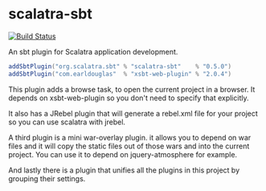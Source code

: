 scalatra-sbt
============

[![Build Status](https://travis-ci.org/scalatra/scalatra-sbt.svg)](https://travis-ci.org/scalatra/scalatra-sbt)

An sbt plugin for Scalatra application development.

```scala
addSbtPlugin("org.scalatra.sbt" % "scalatra-sbt"    % "0.5.0")
addSbtPlugin("com.earldouglas"  % "xsbt-web-plugin" % "2.0.4")
```

This plugin adds a browse task, to open the current project in a browser. It depends on xsbt-web-plugin so you don't need to specify that explicitly.

It also has a JRebel plugin that will generate a rebel.xml file for your project so you can use scalatra with jrebel.

A third plugin is a mini war-overlay plugin. it allows you to depend on war files and it will copy the static files out of those wars and into the current project.
You can use it to depend on jquery-atmosphere for example.

And lastly there is a plugin that unifies all the plugins in this project by grouping their settings.

